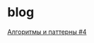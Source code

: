 # blog

[Алгоритмы и паттерны #4](https://github.com/regimentor/blog/blob/master/AlgorithmsAndPatterns/AbstractFactory/article.ru.md)
